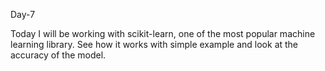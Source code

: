 Day-7 

Today I will be working with scikit-learn, one of the most popular machine learning library.
See how it works with simple example and look at the accuracy of the model.

